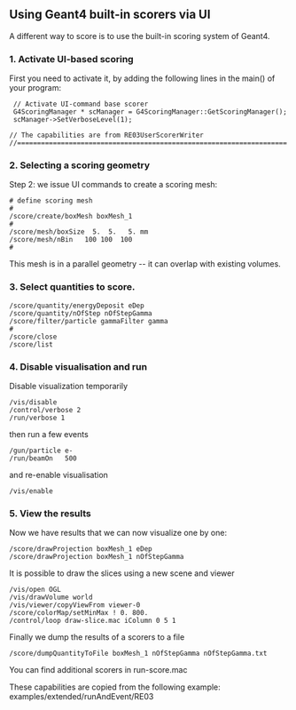 
## Using Geant4 built-in scorers via UI

A different way to score is to use the built-in scoring system of Geant4.

### 1. Activate UI-based scoring 
First you need to activate it, by adding the following lines in the main() of your program:
```
 // Activate UI-command base scorer
 G4ScoringManager * scManager = G4ScoringManager::GetScoringManager();
 scManager->SetVerboseLevel(1);

// The capabilities are from RE03UserScorerWriter 
//====================================================================
```

### 2. Selecting a scoring geometry

Step 2: we issue UI commands to create a scoring mesh:

```
# define scoring mesh
#
/score/create/boxMesh boxMesh_1
#
/score/mesh/boxSize  5.  5.   5. mm
/score/mesh/nBin   100 100  100
#
```
This mesh is in a parallel geometry -- it can overlap with existing volumes.

### 3. Select quantities to score.
```
/score/quantity/energyDeposit eDep
/score/quantity/nOfStep nOfStepGamma
/score/filter/particle gammaFilter gamma
#
/score/close
/score/list
```

### 4. Disable visualisation and run

Disable visualization temporarily
```
/vis/disable
/control/verbose 2
/run/verbose 1
```
then run a few events
```
/gun/particle e-
/run/beamOn   500
```
and re-enable visualisation
```
/vis/enable
```

### 5. View the results

Now we have results that we can now visualize one by one:
```
/score/drawProjection boxMesh_1 eDep
/score/drawProjection boxMesh_1 nOfStepGamma
```

It is possible to draw the slices using a new scene and viewer
```
/vis/open OGL
/vis/drawVolume world
/vis/viewer/copyViewFrom viewer-0
/score/colorMap/setMinMax ! 0. 800.
/control/loop draw-slice.mac iColumn 0 5 1
```

Finally we dump the results of a scorers to a file
```
/score/dumpQuantityToFile boxMesh_1 nOfStepGamma nOfStepGamma.txt
```

You can find additional scorers in run-score.mac

These capabilities are copied from the following example: examples/extended/runAndEvent/RE03